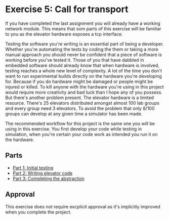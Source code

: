 # Exercise 5: Call for transport

If you have completed the last assignment you will already have a working network module. This means that som parts of this exercise will be familiar to you as the elevator hardware exposes a tcp interface.

Testing the software you're writing is an essential part of being a developer. Whether you're automating the tests by coding the them or taking a more manual approach you should never be confident that a piece of software is working before you've tested it. Those of you that have dabbled in embedded software should already know that when hardware is involved, testing reaches a whole new level of complexity. A lot of the time you don't want to run experimental builds directly on the hardware you're developing for. Because if you do hardware might be damaged or people might be injured or killed. To kill anyone with the hardware you're using in this project would require more creativity and bad luck than I hope any of you possess. But there's another problem present. The elevator hardware is a limited resource. There's 25 elevators distributed amongst almost 100 lab groups and every group need 3 elevators. To avoid the problem that only 8/100 groups can develop at any given time a simulator has been made.

The recommended workflow for this project is the same one you will be using in this exercise. You first develop your code while testing in simulation, when you're certain your code work as intended you run it on the hardware.

## Parts
- [Part 1: Initial testing](./Part1/README.md)
- [Part 2: Writing elevator code](./Part2/README.md)
- [Part 3: Completing the abstraction](./Part3/README.md)


## Approval
This exercise does not require excplicit approval as it's implicitly improved when you complete the project.
